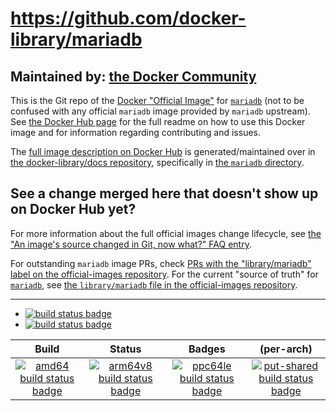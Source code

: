 # https://github.com/docker-library/mariadb

## Maintained by: [the Docker Community](https://github.com/docker-library/mariadb)

This is the Git repo of the [Docker "Official Image"](https://github.com/docker-library/official-images#what-are-official-images) for [`mariadb`](https://hub.docker.com/_/mariadb/) (not to be confused with any official `mariadb` image provided by `mariadb` upstream). See [the Docker Hub page](https://hub.docker.com/_/mariadb/) for the full readme on how to use this Docker image and for information regarding contributing and issues.

The [full image description on Docker Hub](https://hub.docker.com/_/mariadb/) is generated/maintained over in [the docker-library/docs repository](https://github.com/docker-library/docs), specifically in [the `mariadb` directory](https://github.com/docker-library/docs/tree/master/mariadb).

## See a change merged here that doesn't show up on Docker Hub yet?

For more information about the full official images change lifecycle, see [the "An image's source changed in Git, now what?" FAQ entry](https://github.com/docker-library/faq#an-images-source-changed-in-git-now-what).

For outstanding `mariadb` image PRs, check [PRs with the "library/mariadb" label on the official-images repository](https://github.com/docker-library/official-images/labels/library%2Fmariadb). For the current "source of truth" for [`mariadb`](https://hub.docker.com/_/mariadb/), see [the `library/mariadb` file in the official-images repository](https://github.com/docker-library/official-images/blob/master/library/mariadb).

---

-	[![build status badge](https://img.shields.io/travis/docker-library/mariadb/master.svg?label=Travis%20CI)](https://travis-ci.org/docker-library/mariadb/branches)
-	[![build status badge](https://img.shields.io/jenkins/s/https/doi-janky.infosiftr.net/job/update.sh/job/mariadb.svg?label=Automated%20update.sh)](https://doi-janky.infosiftr.net/job/update.sh/job/mariadb)

| Build | Status | Badges | (per-arch) |
|:-:|:-:|:-:|:-:|
| [![amd64 build status badge](https://img.shields.io/jenkins/s/https/doi-janky.infosiftr.net/job/multiarch/job/amd64/job/mariadb.svg?label=amd64)](https://doi-janky.infosiftr.net/job/multiarch/job/amd64/job/mariadb) | [![arm64v8 build status badge](https://img.shields.io/jenkins/s/https/doi-janky.infosiftr.net/job/multiarch/job/arm64v8/job/mariadb.svg?label=arm64v8)](https://doi-janky.infosiftr.net/job/multiarch/job/arm64v8/job/mariadb) | [![ppc64le build status badge](https://img.shields.io/jenkins/s/https/doi-janky.infosiftr.net/job/multiarch/job/ppc64le/job/mariadb.svg?label=ppc64le)](https://doi-janky.infosiftr.net/job/multiarch/job/ppc64le/job/mariadb) | [![put-shared build status badge](https://img.shields.io/jenkins/s/https/doi-janky.infosiftr.net/job/put-shared/job/light/job/mariadb.svg?label=put-shared)](https://doi-janky.infosiftr.net/job/put-shared/job/light/job/mariadb) |

<!-- THIS FILE IS GENERATED BY https://github.com/docker-library/docs/blob/master/generate-repo-stub-readme.sh -->
